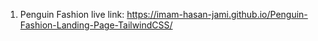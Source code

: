 1. Penguin Fashion live link: https://imam-hasan-jami.github.io/Penguin-Fashion-Landing-Page-TailwindCSS/
